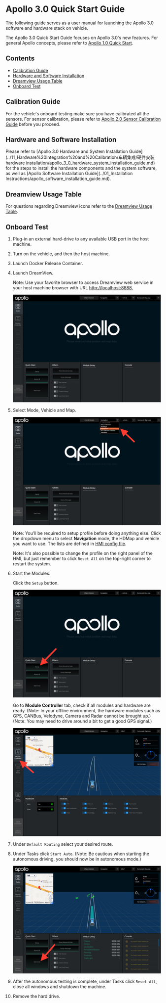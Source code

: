 # Apollo 3.0 Quick Start Guide

The following guide serves as a user manual for launching the Apollo 3.0
software and hardware stack on vehicle.

The Apollo 3.0 Quick Start Guide focuses on Apollo 3.0's new features. For general
Apollo concepts, please refer to
[Apollo 1.0 Quick Start](../02_Quick%20Start/apollo_1_0_quick_start.md).

## Contents

- [Calibration Guide](#calibration-guide)
- [Hardware and Software Installation](#hardware-and-software-installation)
- [Dreamview Usage Table](#dreamview-usage-table)
- [Onboard Test](#onboard-test)

## Calibration Guide

For the vehicle's onboard testing make sure you have calibrated all the sensors. For
sensor calibration, please refer to
[Apollo 2.0 Sensor Calibration Guide](../11_Hardware%20Integration%20and%20Calibration/传感器标定/apollo_2_0_sensor_calibration_guide.md)
before you proceed.

## Hardware and Software Installation

Please refer to
[Apollo 3.0 Hardware and System Installation Guide](../11_Hardware%20Integration%20and%20Calibration/车辆集成/硬件安装hardware installation/apollo_3_0_hardware_system_installation_guide.md)
for the steps to install the hardware components and the system software, as well as
[Apollo Software Installation Guide](../01_Installation Instructions/apollo_software_installation_guide.md).

## Dreamview Usage Table

For questions regarding Dreamview icons refer to the
[Dreamview Usage Table](../13_Apollo%20Tool/可视化交互工具Dremview/dreamview_usage_table.md).

## Onboard Test

1. Plug-in an external hard-drive to any available USB port in the host machine.

2. Turn on the vehicle, and then the host machine.

3. Launch Docker Release Container.

4. Launch DreamView.

   Note\: Use your favorite browser to access Dreamview web service in your host
   machine browser with URL <http://localhost:8888.>

   ![dreamview_2_5](images/dreamview_2_5.png)

5. Select Mode, Vehicle and Map.

   ![dreamview_2_5_setup_profile](images/dreamview_2_5_setup_profile.png)

   Note\: You'll be required to setup profile before doing anything else. Click
   the dropdown menu to select **Navigation** mode, the HDMap and vehicle you
   want to use. The lists are defined in
   [HMI config file](https://raw.githubusercontent.com/ApolloAuto/apollo/master/modules/dreamview/conf/hmi.conf).

   Note\: It's also possible to change the profile on the right panel of the
   HMI, but just remember to click `Reset All` on the top-right corner to
   restart the system.

6. Start the Modules.

   Click the `Setup` button.

   ![dreamview_2_5_setup](images/dreamview_2_5_setup.png)

   Go to **Module Controller** tab, check if all modules and hardware are ready.
   (Note\: In your offline environment, the hardware modules such as GPS,
   CANBus, Velodyne, Camera and Radar cannot be brought up.)
   (Note\: You may need to drive around a bit to get a good GPS signal.)

   ![dreamview_2_5_module_controller](images/dreamview_2_5_module_controller.png)

7. Under `Default Routing` select your desired route.

8. Under Tasks click `Start Auto`. (Note: Be cautious when starting the autonomous
   driving, you should now be in autonomous mode.)

   ![dreamview_2_5_start_auto](images/dreamview_2_5_start_auto.png)

9. After the autonomous testing is complete, under Tasks click `Reset All`, close all
   windows and shutdown the machine.

10. Remove the hard drive.
